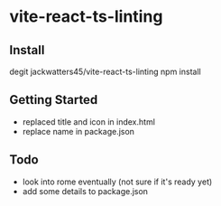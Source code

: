 # vite-react-ts-linting

## Install

degit jackwatters45/vite-react-ts-linting
npm install

## Getting Started

- replaced title and icon in index.html
- replace name in package.json

## Todo

- look into rome eventually (not sure if it's ready yet)
- add some details to package.json
